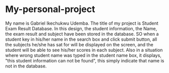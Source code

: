 # My-personal-project
My name is Gabriel Ikechukwu Udemba.
The title of my project is Student Exam Result Database.
In this design, the student information, the Name, the exam result and subject have been stored in the database.
SO when a student key in his/her name in the search box and click submit button, all the subjects he/she has sat for will be displayed on the screen, and the student will be able to see his/her scores in each subject.
Also in a situation where wrong student name was typed in the student name box, it displays, "this student information can not be found", this simply indicate that name is not in the database.
  